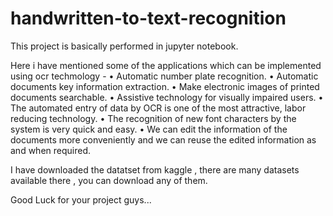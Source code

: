 # handwritten-to-text-recognition

This project is basically performed in jupyter notebook.

Here i have mentioned some of the applications which can be implemented using ocr techmology - 
•	Automatic number plate recognition.
•	Automatic documents key information extraction.
•	Make electronic images of printed documents searchable.
•	Assistive technology for visually impaired users.
•	The automated entry of data by OCR is one of the most attractive, labor reducing technology.
•	The recognition of new font characters by the system is very quick and easy.
•	We can edit the information of the documents more conveniently and we can reuse the edited 
  information as and when required.

I have downloaded the datatset from kaggle , there are many datasets available there , you can download any of them.

Good Luck for your project guys...
